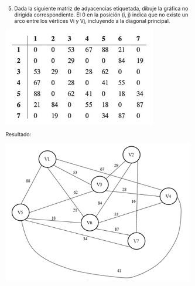 5.	Dada la siguiente matriz de adyacencias etiquetada, dibuje la gráfica no dirigida correspondiente. 
El 0 en la posición (i, j) indica que no existe un arco entre los vértices Vi y Vj, incluyendo a la diagonal principal.

![5_1](img/5_1.png)

Resultado:

![5_2](img/5_2.png)